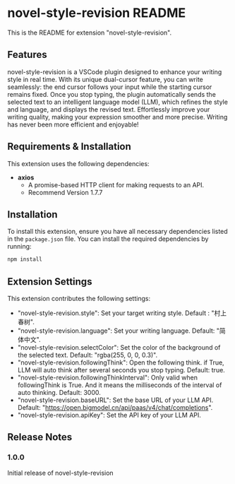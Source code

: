 # novel-style-revision README

This is the README for extension "novel-style-revision".

## Features

novel-style-revision is a VSCode plugin designed to enhance your writing style in real time. With its unique dual-cursor feature, you can write seamlessly: the end cursor follows your input while the starting cursor remains fixed. Once you stop typing, the plugin automatically sends the selected text to an intelligent language model (LLM), which refines the style and language, and displays the revised text. Effortlessly improve your writing quality, making your expression smoother and more precise. Writing has never been more efficient and enjoyable!


## Requirements & Installation

This extension uses the following dependencies:
* **axios**
    * A promise-based HTTP client for making requests to an API.
    * Recommend Version 1.7.7

## Installation

To install this extension, ensure you have all necessary dependencies listed in the `package.json` file. You can install the required dependencies by running:

```bash
npm install
```

## Extension Settings

This extension contributes the following settings:

* "novel-style-revision.style": Set your target writing style. Default : "村上春树".
* "novel-style-revision.language": Set your writing language. Default: "简体中文".
* "novel-style-revision.selectColor": Set the color of the background of the selected text. Default: "rgba(255, 0, 0, 0.3)".
* "novel-style-revision.followingThink": Open the following think. if True, LLM will auto think after several seconds you stop typing. Default: true.
* "novel-style-revision.followingThinkInterval": Only valid when followingThink is True. And it means the milliseconds of the interval of auto thinking. Default: 3000.
* "novel-style-revision.baseURL": Set the base URL of your LLM API. Default: "https://open.bigmodel.cn/api/paas/v4/chat/completions".
* "novel-style-revision.apiKey": Set the API key of your LLM API.

## Release Notes

### 1.0.0

Initial release of novel-style-revision

